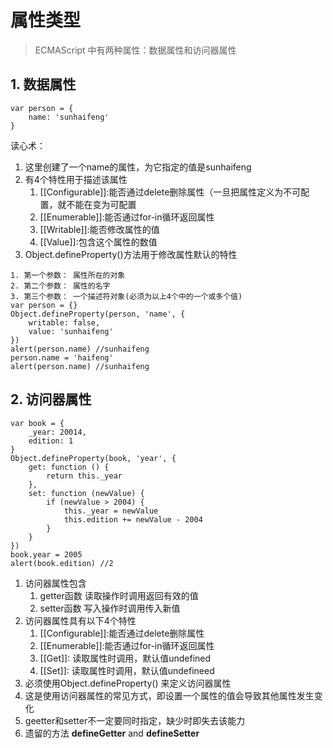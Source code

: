 # 属性类型
> ECMAScript 中有两种属性：数据属性和访问器属性

## 1. 数据属性
```
var person = {
    name: 'sunhaifeng'
}
```
读心术：
1. 这里创建了一个name的属性，为它指定的值是sunhaifeng
2. 有4个特性用于描述该属性
    1. [[Configurable]]:能否通过delete删除属性（一旦把属性定义为不可配置，就不能在变为可配置
    2. [[Enumerable]]:能否通过for-in循环返回属性
    3. [[Writable]]:能否修改属性的值
    4. [[Value]]:包含这个属性的数值
3. Object.defineProperty()方法用于修改属性默认的特性
```
1. 第一个参数： 属性所在的对象
2. 第二个参数： 属性的名字
3. 第三个参数： 一个描述符对象(必须为以上4个中的一个或多个值)
var person = {}
Object.defineProperty(person, 'name', {
    writable: false,
    value: 'sunhaifeng'
})
alert(person.name) //sunhaifeng
person.name = 'haifeng'
alert(person.name) //sunhaifeng
```

## 2. 访问器属性
```
var book = {
    _year: 20014,
    edition: 1
}
Object.defineProperty(book, 'year', {
    get: function () {
        return this._year
    },
    set: function (newValue) {
        if (newValue > 2004) {
            this._year = newValue
            this.edition += newValue - 2004
        }
    }
})
book.year = 2005
alert(book.edition) //2
```
1. 访问器属性包含
    1. getter函数 读取操作时调用返回有效的值
    2. setter函数 写入操作时调用传入新值
2. 访问器属性具有以下4个特性
    1. [[Configurable]]:能否通过delete删除属性
    2. [[Enumerable]]:能否通过for-in循环返回属性
    3. [[Get]]: 读取属性时调用，默认值undefined
    4. [[Set]]: 读取属性时调用，默认值undefineed
3. 必须使用Object.defineProperty() 来定义访问器属性
4. 这是使用访问器属性的常见方式，即设置一个属性的值会导致其他属性发生变化
5. geetter和setter不一定要同时指定，缺少时即失去该能力
6. 遗留的方法 __defineGetter__ and __defineSetter__